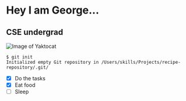 # Hey I am George...
## CSE undergrad
![Image of Yaktocat](https://octodex.github.com/images/yaktocat.png)
```
$ git init
Initialized empty Git repository in /Users/skills/Projects/recipe-repository/.git/
```
- [x] Do the tasks 
- [x] Eat food
- [ ] Sleep
